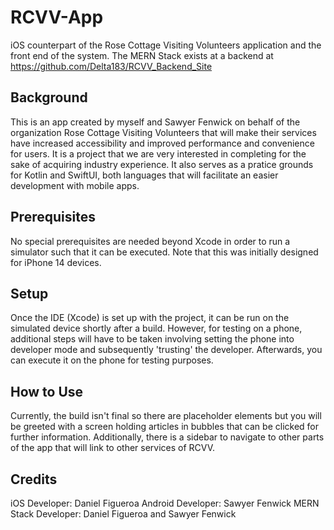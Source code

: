 # RCVV-App
iOS counterpart of the Rose Cottage Visiting Volunteers application and the front end of the system. The MERN Stack exists at a backend at https://github.com/Delta183/RCVV_Backend_Site

## Background

This is an app created by myself and Sawyer Fenwick on behalf of the organization Rose Cottage Visiting Volunteers that will make their services have increased accessibility and improved performance and convenience for users. 
It is a project that we are very interested in completing for the sake of acquiring industry experience. It also serves as a pratice grounds for Kotlin and SwiftUI, both languages that will facilitate an easier development with mobile apps.

## Prerequisites

No special prerequisites are needed beyond Xcode in order to run a simulator such that it can be executed. Note that this was initially designed for iPhone 14 devices.

## Setup

Once the IDE (Xcode) is set up with the project, it can be run on the simulated device shortly after a build. However, for testing on a phone, additional steps will have to be taken involving setting the phone into developer mode and subsequently 'trusting' the developer. Afterwards, you can execute it on the phone for testing purposes.

## How to Use

Currently, the build isn't final so there are placeholder elements but you will be greeted with a screen holding articles in bubbles that can be clicked for further information.
Additionally, there is a sidebar to navigate to other parts of the app that will link to other services of RCVV.

## Credits

iOS Developer: Daniel Figueroa
Android Developer: Sawyer Fenwick
MERN Stack Developer: Daniel Figueroa and Sawyer Fenwick
